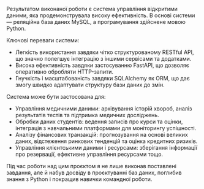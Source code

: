 
Результатом виконаної роботи є система управління відкритими даними, яка продемонструвала високу ефективність. В основі системи — реляційна база даних MySQL, а програмування здійснене мовою Python.

Ключові переваги системи:

- Легкість використання завдяки чітко структурованому RESTful API, що значно полегшує інтеграцію з іншими сервісами та додатками.
- Висока ефективність завдяки застосуванню FastAPI, що дозволяє оперативно обробляти HTTP-запити.
- Гнучкість і масштабованість завдяки SQLAlchemy як ORM, що дає змогу швидко адаптувати структуру бази даних до змін.

Система може бути застосована для:

- Управління медичними даними: архівування історій хвороб, аналіз результатів тестів та підтримка медичних досліджень.
- Обробки даних студентів: ведення записів про курси та оцінки, інтеграція з навчальними платформами для моніторингу успішності.
- Аналізу фінансових транзакцій: прогнозування на основі великих даних, відстеження ринкових тенденцій та оцінка кредитних ризиків.
- Управління клієнтськими даними і ресурсами: зберігання інформації про резервації, ефективне управління ресурсами тощо.

Під час роботи над цим проєктом я не лише виконав поставлені завдання, але й набув досвіду в проєктуванні баз даних, поглибив знання з Python і покращив навички командної роботи.
